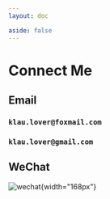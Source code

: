 ```yaml
---
layout: doc

aside: false
---
```



# Connect Me

## Email
### `klau.lover@foxmail.com`
### `klau.lover@gmail.com`

## WeChat
![wechat](/wechat.jpg#pic_center){width="168px"}
